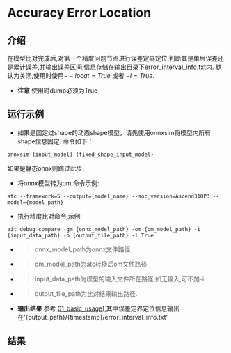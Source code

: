 # Accuracy Error Location


## 介绍
在模型比对完成后,对第一个精度问题节点进行误差定界定位,判断其是单层误差还是累计误差,并输出误差区间,信息存储在输出目录下error_interval_info.txt内.
默认为关闭,使用时使用$--locat=True$ 或者 $-l=True$.
* **注意** 使用时dump必须为True

## 运行示例
* 如果是固定过shape的动态shape模型，请先使用onnxsim将模型内所有shape信息固定.
命令如下：
```
onnxsim {input_model} {fixed_shape_input_model}
```
如果是静态onnx则跳过此步.
* 将onnx模型转为om,命令示例:
```
atc --framework=5 --output={model_name} --soc_version=Ascend310P3 --model={model_path}
```
* 执行精度比对命令,示例:
```
ait debug compare -gm {onnx_model_path} -om {om_model_path} -i {input_data_path} -o {output_file_path} -l True
```
* > onnx_model_path为onnx文件路径
* > om_model_path为atc转换后om文件路径
* > input_data_path为模型的输入文件所在路径,如无输入,可不加-i
* > output_file_path为比对结果输出路径.
- **输出结果** 参考 [01_basic_usage](../01_basic_usage/README.md)),其中误差定界定位信息输出在'{output_path}/{timestamp}/error_interval_info.txt'

## 结果
